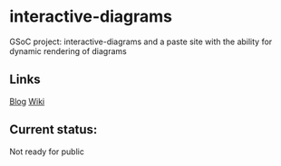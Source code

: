 interactive-diagrams
====================
GSoC project:
interactive-diagrams and a paste site with the ability for dynamic rendering of diagrams

## Links

[Blog](http://parenz.wordpress.com)
[Wiki](https://github.com/co-dan/interactive-diagrams/wiki)

## Current status:

Not ready for public


